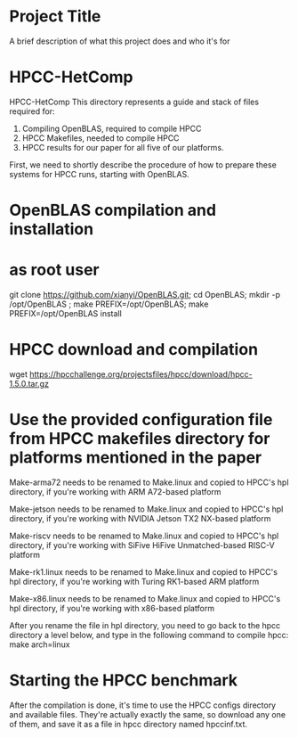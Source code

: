 
# Project Title

A brief description of what this project does and who it's for

# HPCC-HetComp
HPCC-HetComp
This directory represents a guide and stack of files required for:
1. Compiling OpenBLAS, required to compile HPCC
2. HPCC Makefiles, needed to compile HPCC
3. HPCC results for our paper for all five of our platforms.

First, we need to shortly describe the procedure of how to prepare these systems for HPCC runs, starting with OpenBLAS.

# OpenBLAS compilation and installation
# as root user
git clone https://github.com/xianyi/OpenBLAS.git; cd OpenBLAS; mkdir -p /opt/OpenBLAS ; make PREFIX=/opt/OpenBLAS; make PREFIX=/opt/OpenBLAS install


# HPCC download and compilation
wget https://hpcchallenge.org/projectsfiles/hpcc/download/hpcc-1.5.0.tar.gz

# Use the provided configuration file from HPCC makefiles directory for platforms mentioned in the paper

Make-arma72 needs to be renamed to Make.linux and copied to HPCC's hpl directory, if you're working with ARM A72-based platform

Make-jetson needs to be renamed to Make.linux and copied to HPCC's hpl directory, if you're working with NVIDIA Jetson TX2 NX-based platform

Make-riscv needs to be renamed to Make.linux and copied to HPCC's hpl directory, if you're working with SiFive HiFive Unmatched-based RISC-V platform

Make-rk1.linux needs to be renamed to Make.linux and copied to HPCC's hpl directory, if you're working with Turing RK1-based ARM platform

Make-x86.linux needs to be renamed to Make.linux and copied to HPCC's hpl directory, if you're working with x86-based platform

After you rename the file in hpl directory, you need to go back to the hpcc directory a level below, and type in the following command to compile hpcc:
make arch=linux

# Starting the HPCC benchmark
After the compilation is done, it's time to use the HPCC configs directory and available files.
They're actually exactly the same, so download any one of them, and save it as a file in hpcc directory named hpccinf.txt.



